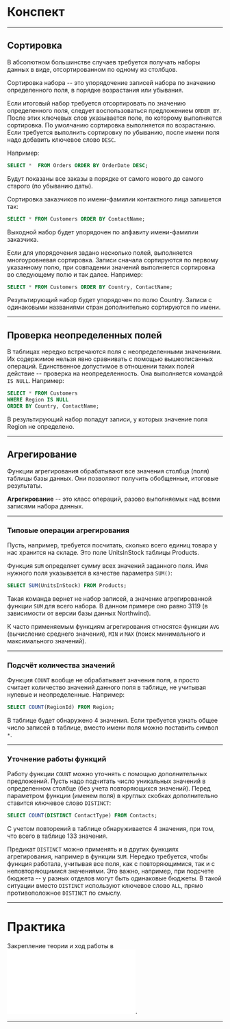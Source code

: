 # Конспект

---

## Сортировка

В абсолютном большинстве случаев требуется получать наборы данных в виде, отсортированном по одному из столбцов.

Сортировка набора -- это упорядочение записей набора по значению определенного поля, в порядке возрастания или убывания.

Если итоговый набор требуется отсортировать по значению определенного поля, следует воспользоваться предложением `ORDER BY`. После этих ключевых слов указывается поле, по которому выполняется сортировка. По умолчанию сортировка выполняется по возрастанию. Если требуется выполнить сортировку по убыванию, после имени поля надо добавить ключевое слово `DESC`.

Например:
```sql
SELECT *  FROM Orders ORDER BY OrderDate DESC;
```

Будут показаны все заказы в порядке от самого нового до самого старого (по убыванию даты).

Сортировка заказчиков по имени-фамилии контактного лица запишется так:
```sql
SELECT * FROM Customers ORDER BY ContactName;
```
Выходной набор будет упорядочен по алфавиту имени-фамилии заказчика.

Если для упорядочения задано несколько полей, выполняется многоуровневая сортировка. Записи сначала сортируются по первому указанному полю, при совпадении значений выполняется сортировка во следующему полю и так далее. Например:
```sql
SELECT * FROM Customers ORDER BY Country, ContactName;
```
Результирующий набор будет упорядочен по полю Country. Записи с одинаковыми названиями стран дополнительно сортируются по имени.

---

## Проверка неопределенных полей

В таблицах нередко встречаются поля с неопределенными значениями. Их содержимое нельзя явно сравнивать с помощью вышеописанных операций. Единственное допустимое в отношении таких полей действие -- проверка на неопределенность. Она выполняется командой `IS NULL`. Например:
```sql
SELECT * FROM Customers 
WHERE Region IS NULL
ORDER BY Country, ContactName;
```
В результирующий набор попадут записи, у которых значение поля Region не определено.

---

## Агрегирование

Функции агрегирования обрабатывают все значения столбца (поля) таблицы базы данных. Они позволяют получить обобщенные, итоговые результаты.

**Агрегирование** -- это класс операций, разово выполняемых над всеми записями набора данных.

---

### Типовые операции агрегирования

Пусть, например, требуется посчитать, сколько всего единиц товара у нас хранится на складе. Это поле UnitsInStock таблицы Products.

Функция `SUM` определяет сумму всех значений заданного поля. Имя нужного поля указывается в качестве параметра `SUM()`:
```sql
SELECT SUM(UnitsInStock) FROM Products;
```
Такая команда вернет не набор записей, а значение агрегированной функции `SUM` для всего набора. В данном примере оно равно 3119 (в зависимости от версии базы данных Northwind).

К часто применяемым функциям агрегирования относятся функции `AVG` (вычисление среднего значения), `MIN` и `MAX` (поиск минимального и максимального значений).

---

### Подсчёт количества значений

Функция `COUNT` вообще не обрабатывает значения поля, а просто считает количество значений данного поля в таблице, не учитывая нулевые и неопределенные. Например:
```sql
SELECT COUNT(RegionId) FROM Region;
```
В таблице будет обнаружено 4 значения. Если требуется узнать общее число записей в таблице, вместо имени поля можно поставить символ `*`.

---

### Уточнение работы функций

Работу функции `COUNT` можно уточнять с помощью дополнительных предложений. Пусть надо подчитать число уникальных значений в определенном столбце (без учета повторяющихся значений). Перед параметром функции (именем поля) в круглых скобках дополнительно ставится ключевое слово `DISTINCT`:
```sql
SELECT COUNT(DISTINCT ContactType) FROM Contacts;
```
С учетом повторений в таблице обнаруживается 4 значения, при том, что всего в таблице 133 значения.

Предикат `DISTINCT` можно применять и в других функциях агрегирования, например в функции `SUM`. Нередко требуется, чтобы функция работала, учитывая все поля, как с повторяющимися, так и с неповторяющимися значениями. Это важно, например, при подсчете бюджета -- у разных отделов могут быть одинаковые бюджеты. В такой ситуации вместо `DISTINCT` используют ключевое слово `ALL`, прямо противоположное `DISTINCT` по смыслу.

---

# Практика

Закрепление теории и ход работы в ![отчете](sql_lesson5_prac.md).

---
